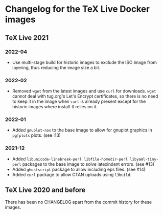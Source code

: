 # Changelog for the TeX Live Docker images

## TeX Live 2021

### 2022-04

* Use multi-stage build for historic images to exclude the ISO image from
  layering, thus reducing the image size a bit.

### 2022-02

* Removed `wget` from the latest images and use `curl` for downloads. `wget`
  cannot deal with tug.org's Let's Encrypt certificates, so there is no need
  to keep it in the image when `curl` is already present except for the
  historic images where install-tl relies on it.

### 2022-01

* Added `gnuplot-nox` to the base image to allow for gnuplot graphics in
  `pgfplots` plots.
  (see !13)

### 2021-12

* Added `libunicode-linebreak-perl libfile-homedir-perl libyaml-tiny-perl`
  packages to the base image to solve latexindent errors.
  (see #13)
* Added `ghostscript` package to allow including eps files.
  (see #14)
* Added `curl` package to allow CTAN uploads using `l3build`.

## TeX Live 2020 and before

There has been no CHANGELOG apart from the commit history for these images.
